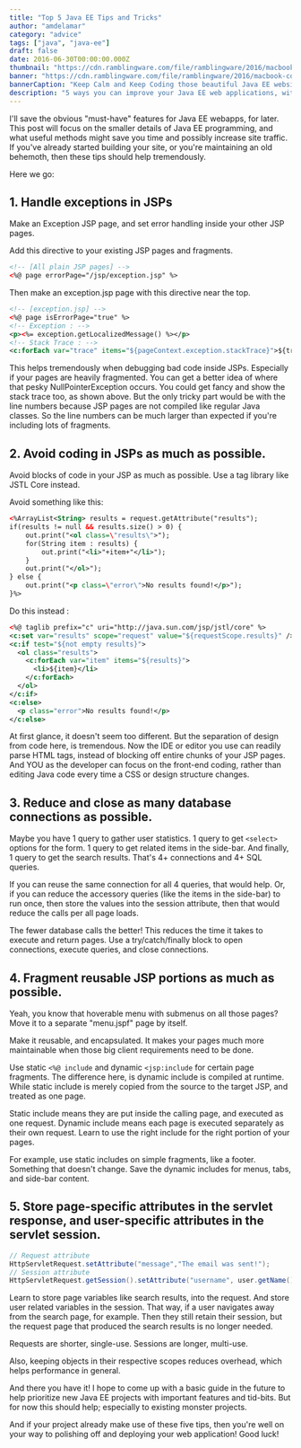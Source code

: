 ```yaml
---
title: "Top 5 Java EE Tips and Tricks"
author: "amdelamar"
category: "advice"
tags: ["java", "java-ee"]
draft: false
date: 2016-06-30T00:00:00.000Z
thumbnail: "https://cdn.ramblingware.com/file/ramblingware/2016/macbook-code-640.jpg"
banner: "https://cdn.ramblingware.com/file/ramblingware/2016/macbook-code-640.jpg"
bannerCaption: "Keep Calm and Keep Coding those beautiful Java EE websites. (Photo Credit: NegativeSpace)"
description: "5 ways you can improve your Java EE web applications, with these tips and tricks."
---
```


I'll save the obvious "must-have" features for Java EE webapps, for later. This post will focus on the smaller details of Java EE programming, and what useful methods might save you time and possibly increase site traffic. If you've already started building your site, or you're maintaining an old behemoth, then these tips should help tremendously.

Here we go:

## 1. Handle exceptions in JSPs

Make an Exception JSP page, and set error handling inside your other JSP pages.

Add this directive to your existing JSP pages and fragments.

```xml
<!-- [All plain JSP pages] -->
<%@ page errorPage="/jsp/exception.jsp" %>
```

Then make an exception.jsp page with this directive near the top.

```xml
<!-- [exception.jsp] -->
<%@ page isErrorPage="true" %>
<!-- Exception : -->
<p><%= exception.getLocalizedMessage() %></p>
<!-- Stack Trace : -->
<c:forEach var="trace" items="${pageContext.exception.stackTrace}">${trace}<br/></c:forEach>
```

This helps tremendously when debugging bad code inside JSPs. Especially if your pages are heavily fragmented. You can get a better idea of where that pesky NullPointerException occurs. You could get fancy and show the stack trace too, as shown above. But the only tricky part would be with the line numbers because JSP pages are not compiled like regular Java classes. So the line numbers can be much larger than expected if you're including lots of fragments.

## 2. Avoid coding in JSPs as much as possible.

Avoid blocks of code in your JSP as much as possible. Use a tag library like JSTL Core instead.

Avoid something like this:

```xml
<%ArrayList<String> results = request.getAttribute("results");
if(results != null && results.size() > 0) {
    out.print("<ol class=\"results\">");
    for(String item : results) {
        out.print("<li>"+item+"</li>");
    }
    out.print("</ol>");
} else {
    out.print("<p class=\"error\">No results found!</p>");
}%>
```

Do this instead :

```xml
<%@ taglib prefix="c" uri="http://java.sun.com/jsp/jstl/core" %>
<c:set var="results" scope="request" value="${requestScope.results}" />
<c:if test="${not empty results}">
  <ol class="results">
    <c:forEach var="item" items="${results}">
      <li>${item}</li>
    </c:forEach>
  </ol>
</c:if>
<c:else>
  <p class="error">No results found!</p>
</c:else>
```

At first glance, it doesn't seem too different. But the separation of design from code here, is tremendous. Now the IDE or editor you use can readily parse HTML tags, instead of blocking off entire chunks of your JSP pages. And YOU as the developer can focus on the front-end coding, rather than editing Java code every time a CSS or design structure changes.

## 3. Reduce and close as many database connections as possible.

Maybe you have 1 query to gather user statistics. 1 query to get `<select>` options for the form. 1 query to get related items in the side-bar. And finally, 1 query to get the search results. That's 4+ connections and 4+ SQL queries.

If you can reuse the same connection for all 4 queries, that would help. Or, if you can reduce the accessory queries (like the items in the side-bar) to run once, then store the values into the session attribute, then that would reduce the calls per all page loads.

The fewer database calls the better! This reduces the time it takes to execute and return pages. Use a try/catch/finally block to open connections, execute queries, and close connections.

## 4. Fragment reusable JSP portions as much as possible.

Yeah, you know that hoverable menu with submenus on all those pages?  
Move it to a separate "menu.jspf" page by itself.

Make it reusable, and encapsulated. It makes your pages much more maintainable when those big client requirements need to be done.

Use static `<%@ include` and dynamic `<jsp:include` for certain page fragments. The difference here, is dynamic include is compiled at runtime. While static include is merely copied from the source to the target JSP, and treated as one page.

Static include means they are put inside the calling page, and executed as one request. Dynamic include means each page is executed separately as their own request. Learn to use the right include for the right portion of your pages.

For example, use static includes on simple fragments, like a footer. Something that doesn't change. Save the dynamic includes for menus, tabs, and side-bar content.

## 5. Store page-specific attributes in the servlet response, and user-specific attributes in the servlet session.

```java
// Request attribute
HttpServletRequest.setAttribute("message","The email was sent!");
// Session attribute
HttpServletRequest.getSession().setAttribute("username", user.getName());
```

Learn to store page variables like search results, into the request. And store user related variables in the session. That way, if a user navigates away from the search page, for example. Then they still retain their session, but the request page that produced the search results is no longer needed.

Requests are shorter, single-use. Sessions are longer, multi-use.

Also, keeping objects in their respective scopes reduces overhead, which helps performance in general.

And there you have it! I hope to come up with a basic guide in the future to help prioritize new Java EE projects with important features and tid-bits. But for now this should help; especially to existing monster projects.

And if your project already make use of these five tips, then you're well on your way to polishing off and deploying your web application! Good luck!
